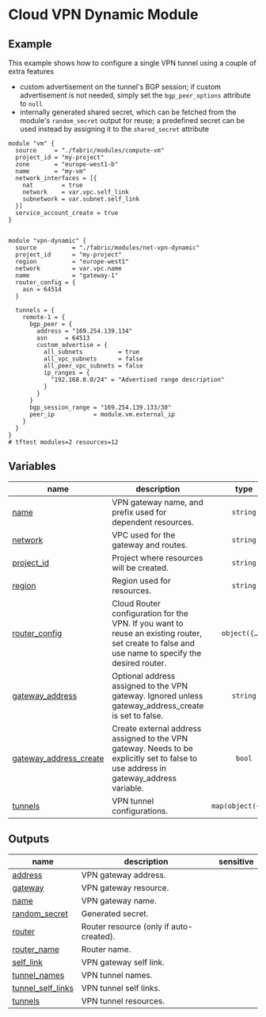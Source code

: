 # Cloud VPN Dynamic Module

## Example

This example shows how to configure a single VPN tunnel using a couple of extra features

-  custom advertisement on the tunnel's BGP session; if custom advertisement is not needed, simply set the `bgp_peer_options` attribute to `null`
- internally generated shared secret, which can be fetched from the module's `random_secret` output for reuse; a predefined secret can be used instead by assigning it to the `shared_secret` attribute

```hcl
module "vm" {
  source     = "./fabric/modules/compute-vm"
  project_id = "my-project"
  zone       = "europe-west1-b"
  name       = "my-vm"
  network_interfaces = [{
    nat        = true
    network    = var.vpc.self_link
    subnetwork = var.subnet.self_link
  }]
  service_account_create = true
}


module "vpn-dynamic" {
  source          = "./fabric/modules/net-vpn-dynamic"
  project_id      = "my-project"
  region          = "europe-west1"
  network         = var.vpc.name
  name            = "gateway-1"
  router_config = {
    asn = 64514
  }

  tunnels = {
    remote-1 = {
      bgp_peer = {
        address = "169.254.139.134"
        asn     = 64513
        custom_advertise = {
          all_subnets          = true
          all_vpc_subnets      = false
          all_peer_vpc_subnets = false
          ip_ranges = {
            "192.168.0.0/24" = "Advertised range description"
          }
        }
      }
      bgp_session_range = "169.254.139.133/30"
      peer_ip           = module.vm.external_ip
    }
  }
}
# tftest modules=2 resources=12
```
<!-- BEGIN TFDOC -->

## Variables

| name | description | type | required | default |
|---|---|:---:|:---:|:---:|
| [name](variables.tf#L29) | VPN gateway name, and prefix used for dependent resources. | <code>string</code> | ✓ |  |
| [network](variables.tf#L34) | VPC used for the gateway and routes. | <code>string</code> | ✓ |  |
| [project_id](variables.tf#L39) | Project where resources will be created. | <code>string</code> | ✓ |  |
| [region](variables.tf#L44) | Region used for resources. | <code>string</code> | ✓ |  |
| [router_config](variables.tf#L49) | Cloud Router configuration for the VPN. If you want to reuse an existing router, set create to false and use name to specify the desired router. | <code title="object&#40;&#123;&#10;  create    &#61; optional&#40;bool, true&#41;&#10;  asn       &#61; number&#10;  name      &#61; optional&#40;string&#41;&#10;  keepalive &#61; optional&#40;number&#41;&#10;  custom_advertise &#61; optional&#40;object&#40;&#123;&#10;    all_subnets &#61; bool&#10;    ip_ranges   &#61; map&#40;string&#41;&#10;  &#125;&#41;&#41;&#10;&#125;&#41;">object&#40;&#123;&#8230;&#125;&#41;</code> | ✓ |  |
| [gateway_address](variables.tf#L17) | Optional address assigned to the VPN gateway. Ignored unless gateway_address_create is set to false. | <code>string</code> |  | <code>null</code> |
| [gateway_address_create](variables.tf#L23) | Create external address assigned to the VPN gateway. Needs to be explicitly set to false to use address in gateway_address variable. | <code>bool</code> |  | <code>true</code> |
| [tunnels](variables.tf#L64) | VPN tunnel configurations. | <code title="map&#40;object&#40;&#123;&#10;  bgp_peer &#61; object&#40;&#123;&#10;    address        &#61; string&#10;    asn            &#61; number&#10;    route_priority &#61; optional&#40;number, 1000&#41;&#10;    custom_advertise &#61; optional&#40;object&#40;&#123;&#10;      all_subnets          &#61; bool&#10;      all_vpc_subnets      &#61; bool&#10;      all_peer_vpc_subnets &#61; bool&#10;      ip_ranges            &#61; map&#40;string&#41;&#10;    &#125;&#41;&#41;&#10;  &#125;&#41;&#10;  bgp_session_range &#61; string&#10;  ike_version       &#61; optional&#40;number, 2&#41;&#10;  peer_ip           &#61; string&#10;  router            &#61; optional&#40;string&#41;&#10;  shared_secret     &#61; optional&#40;string&#41;&#10;&#125;&#41;&#41;">map&#40;object&#40;&#123;&#8230;&#125;&#41;&#41;</code> |  | <code>&#123;&#125;</code> |

## Outputs

| name | description | sensitive |
|---|---|:---:|
| [address](outputs.tf#L17) | VPN gateway address. |  |
| [gateway](outputs.tf#L22) | VPN gateway resource. |  |
| [name](outputs.tf#L27) | VPN gateway name. |  |
| [random_secret](outputs.tf#L32) | Generated secret. |  |
| [router](outputs.tf#L38) | Router resource (only if auto-created). |  |
| [router_name](outputs.tf#L43) | Router name. |  |
| [self_link](outputs.tf#L48) | VPN gateway self link. |  |
| [tunnel_names](outputs.tf#L53) | VPN tunnel names. |  |
| [tunnel_self_links](outputs.tf#L61) | VPN tunnel self links. |  |
| [tunnels](outputs.tf#L69) | VPN tunnel resources. |  |

<!-- END TFDOC -->
